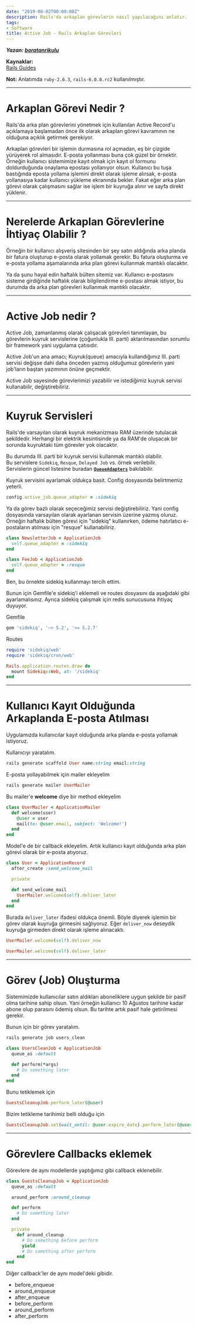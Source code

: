 ```yaml
---
date: "2019-08-02T00:00:00Z"
description: Rails'da arkaplan görevlerin nasıl yapılacağını anlatır.
tags:
- Software
title: Active Job - Rails Arkaplan Görevleri
---
```


***Yazan: [boratanrikulu](https://github.com/boratanrikulu)***

**Kaynaklar:**  
[Rails Guides](https://edgeguides.rubyonrails.org/active_job_basics.html)

**Not:** Anlatımda `ruby-2.6.3`, `rails-6.0.0.rc2` kullanılmıştır.

---

# Arkaplan Görevi Nedir ?

Rails'da arka plan görevlerini yönetmek için kullanılan Active Record'u açıklamaya başlamadan önce ilk olarak arkaplan görevi kavramının ne olduğuna açıklık getirmek gerekiyor.

Arkaplan görevleri bir işlemin durmasına rol açmadan, eş bir çizgide yürüyerek rol almasıdır. E-posta yollanması buna çok güzel bir örnektir. Örneğin kullanıcı sistemimize kayıt olmak için kayıt ol formunu doldurduğunda onaylama epostası yollanıyor olsun. Kullanıcı bu tuşa bastığında eposta yollama işlemini direkt olarak işleme alırsak, e-posta yollanasıya kadar kullanıcı yükleme ekranında bekler. Fakat eğer arka plan görevi olarak çalışmasını sağlar ise işlem bir kuyruğa alınır ve sayfa direkt yüklenir.

---

# Nerelerde Arkaplan Görevlerine İhtiyaç Olabilir ?

Örneğin bir kullanıcı alışveriş sitesinden bir şey satın aldığında arka planda bir fatura oluşturup e-posta olarak yollamak gerekir. Bu fatura oluşturma ve e-posta yollama aşamalarında arka plan görevi kullanmak mantıklı olacaktır.

Ya da şunu hayal edin haftalık bülten sitemiz var. Kullanıcı e-postasını sisteme girdiğinde haftalık olarak bilgilendirme e-postası almak istiyor, bu durumda da arka plan görevleri kullanmak mantıklı olacaktır.

---

# Active Job nedir ?

Active Job, zamanlanmış olarak çalışacak görevleri tanımlayan, bu görevlerin kuyruk servislerine (çoğunlukla III. parti) aktarılmasından sorumlu bir framework yani uygulama çatısıdır.

Active Job'un ana amacı; Kuyruk(queue) amacıyla kullandığımız III. parti servisi değişse dahi daha önceden yazmış olduğumuz görevlerin yani job'ların baştan yazımının önüne geçmektir.

Active Job sayesinde görevlerimizi yazabilir ve istediğimiz kuyruk servisi kullanabilir, değiştirebiliriz.

---

# Kuyruk Servisleri

Rails'de varsayılan olarak kuyruk mekanizması RAM üzerinde tutulacak şekildedir. Herhangi bir elektrik kesintisinde ya da RAM'de oluşacak bir sorunda kuyruktaki tüm görevler yok olacaktır.

Bu durumda III. parti bir kuyruk servisi kullanmak mantıklı olabilir.  
Bu servislere `Sidekiq`, `Resque`, `Delayed Job` vs. örnek verilebilir.  
Servislerin güncel listesine buradan [**`QueueAdapters`**](https://edgeapi.rubyonrails.org/classes/ActiveJob/QueueAdapters.html) bakılabilir.

Kuyruk servisini ayarlamak oldukça basit. Config dosyasında belirtmemiz yeterli.

```ruby
config.active_job.queue_adapter = :sidekiq
```

Ya da görev bazlı olarak seçeceğimiz servisi değiştirebiliriz. Yani config dosyasında varsayılan olarak ayarlanan servisin üzerine yazmış oluruz. Örneğin haftalık bülten görevi için "sidekiq" kullanırken, ödeme hatırlatıcı e-postaların atılması için "resque" kullanabiliriz.

```ruby
class NewsletterJob < ApplicationJob
  self.queue_adapter = :sidekiq
end
```

```ruby
class FeeJob < ApplicationJob
  self.queue_adapter = :resque
end
```

Ben, bu örnekte sidekiq kullanmayı tercih ettim.

Bunun için Gemfile'e sidekiq'i eklemeli ve routes dosyasını da aşağıdaki gibi ayarlamalısınız. Ayrıca sidekiq çalışmak için redis sunucusuna ihtiyaç duyuyor.

Gemfile
```ruby
gem 'sidekiq', '~> 5.2', '>= 5.2.7'
```

Routes
```ruby
require 'sidekiq/web'
require 'sidekiq/cron/web'

Rails.application.routes.draw do
  mount Sidekiq::Web, at: '/sidekiq'
end
```

---

# Kullanıcı Kayıt Olduğunda Arkaplanda E-posta Atılması

Uygulamızda kullanıcılar kayıt olduğunda arka planda e-posta yollamak istiyoruz.

Kullanıcıyı yaratalım.

```ruby
rails generate scaffold User name:string email:string
```

E-posta yollayabilmek için mailer ekleyelim

```ruby
rails generate mailer UserMailer
```

Bu mailer'e **welcome** diye bir method ekleyelim

```ruby
class UserMailer < ApplicationMailer
  def welcome(user)
    @user = user
    mail(to: @user.email, subject: 'Welcome!')
  end
end

```

Model'e de bir callback ekleyelim. Artık kullanıcı kayıt olduğunda arka plan görevi olarak bir e-posta atıyoruz.

```ruby
class User < ApplicationRecord
  after_create :send_welcome_mail

  private

  def send_welcome_mail
    UserMailer.welcome(self).deliver_later
  end
end
```

Burada `deliver_later` ifadesi oldukça önemli. Böyle diyerek işlemin bir görev olarak kuyruğa girmesini sağlıyoruz. Eğer `deliver_now` deseydik kuyruğa girmeden direkt olarak işleme alınacaktı.

```ruby
UserMailer.welcome(self).deliver_now

UserMailer.welcome(self).deliver_later
```

---

# Görev (Job) Oluşturma

Sistemimizde kullanıcılar satın aldıkları aboneliklere uygun şekilde bir pasif olma tarihine sahip olsun. Yani örneğin kullanıcı 10 Ağustos tarihine kadar abone olup parasını ödemiş olsun. Bu tarihte artık pasif hale getirilmesi gerekir.

Bunun için bir görev yaratalım.

```ruby
rails generate job users_clean
```

```ruby
class UsersCleanJob < ApplicationJob
  queue_as :default

  def perform(*args)
    # Do something later
  end
end
```

Bunu tetiklemek için
```ruby
GuestsCleanupJob.perform_later(@user)
```

Bizim tetikleme tarihimiz belli olduğu için

```ruby
GuestsCleanupJob.set(wait_until: @user.expire_date).perform_later(@user)
```

---

# Görevlere Callbacks eklemek

Görevlere de aynı modellerde yaptığımız gibi callback eklenebilir.

```ruby
class GuestsCleanupJob < ApplicationJob
  queue_as :default

  around_perform :around_cleanup

  def perform
    # Do something later
  end

  private
    def around_cleanup
      # Do something before perform
      yield
      # Do something after perform
    end
end
```

Diğer callback'ler de aynı model'deki gibidir.
- before_enqueue
- around_enqueue
- after_enqueue
- before_perform
- around_perform
- after_perform

